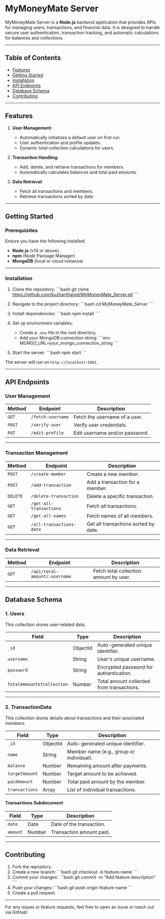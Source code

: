 
# MyMoneyMate Server

MyMoneyMate Server is a **Node.js** backend application that provides APIs for managing users, transactions, and financial data. It is designed to handle secure user authentication, transaction tracking, and automatic calculations for balances and collections.

---

## Table of Contents

- [Features](#features)
- [Getting Started](#getting-started)
- [Installation](#installation)
- [API Endpoints](#api-endpoints)
- [Database Schema](#database-schema)
- [Contributing](#contributing)

---

## Features

1. **User Management**:
   - Automatically initializes a default user on first run.
   - User authentication and profile updates.
   - Dynamic total collection calculations for users.

2. **Transaction Handling**:
   - Add, delete, and retrieve transactions for members.
   - Automatically calculates balances and total paid amounts.

3. **Data Retrieval**:
   - Fetch all transactions and members.
   - Retrieve transactions sorted by date.

---

## Getting Started

### Prerequisites

Ensure you have the following installed:
- **Node.js** (v14 or above)
- **npm** (Node Package Manager)
- **MongoDB** (local or cloud instance)

---

### Installation

1. Clone the repository:
   \`\`\`bash
   git clone https://github.com/kuzhanthaivel/MyMoneyMate_Server.git
   \`\`\`
2. Navigate to the project directory:
   \`\`\`bash
   cd MyMoneyMate_Server
   \`\`\`
3. Install dependencies:
   \`\`\`bash
   npm install
   \`\`\`
4. Set up environment variables:
   - Create a `.env` file in the root directory.
   - Add your MongoDB connection string:
     \`\`\`env
     MONGO_URL=your_mongo_connection_string
     \`\`\`

5. Start the server:
   \`\`\`bash
   npm start
   \`\`\`

The server will run on `http://localhost:5001`.

---

## API Endpoints

### **User Management**
| Method | Endpoint         | Description                     |
|--------|-------------------|---------------------------------|
| `GET`  | `/fetch-username` | Fetch the username of a user.   |
| `POST` | `/verify-user`    | Verify user credentials.        |
| `PUT`  | `/edit-profile`   | Edit username and/or password.  |

---

### **Transaction Management**
| Method   | Endpoint                | Description                              |
|----------|--------------------------|------------------------------------------|
| `POST`   | `/create-member`        | Create a new member.                     |
| `POST`   | `/add-transaction`      | Add a transaction for a member.          |
| `DELETE` | `/delete-transaction`   | Delete a specific transaction.           |
| `GET`    | `/get-all-transactions` | Fetch all transactions.                  |
| `GET`    | `/get-all-names`        | Fetch names of all members.              |
| `GET`    | `/all-transactions-date`| Get all transactions sorted by date.     |

---

### **Data Retrieval**
| Method | Endpoint                      | Description                              |
|--------|-------------------------------|------------------------------------------|
| `GET`  | `/api/total-amount/:username` | Fetch total collection amount by user.   |

---

## Database Schema

### 1. **Users**
This collection stores user-related data.

| Field                     | Type     | Description                                  |
|---------------------------|----------|----------------------------------------------|
| `_id`                     | ObjectId | Auto-generated unique identifier.            |
| `username`                | String   | User's unique username.                      |
| `password`                | String   | Encrypted password for authentication.       |
| `TotalAmmountofcollection`| Number   | Total amount collected from transactions.    |

---

### 2. **TransactionData**
This collection stores details about transactions and their associated members.

| Field         | Type     | Description                                  |
|---------------|----------|----------------------------------------------|
| `_id`         | ObjectId | Auto-generated unique identifier.            |
| `name`        | String   | Member name (e.g., group or individual).      |
| `balance`     | Number   | Remaining amount after payments.             |
| `targetAmount`| Number   | Target amount to be achieved.                |
| `paidAmount`  | Number   | Total paid amount by the member.             |
| `transactions`| Array    | List of individual transactions.             |

#### **Transactions Subdocument**

| Field  | Type     | Description                      |
|--------|----------|----------------------------------|
| `date` | Date     | Date of the transaction.         |
| `amount`| Number  | Transaction amount paid.         |

---

## Contributing

1. Fork the repository.
2. Create a new branch:
   \`\`\`bash
   git checkout -b feature-name
   \`\`\`
3. Commit your changes:
   \`\`\`bash
   git commit -m "Add feature description"
   \`\`\`
4. Push your changes:
   \`\`\`bash
   git push origin feature-name
   \`\`\`
5. Create a pull request.

---

For any issues or feature requests, feel free to open an issue or reach out via GitHub!
